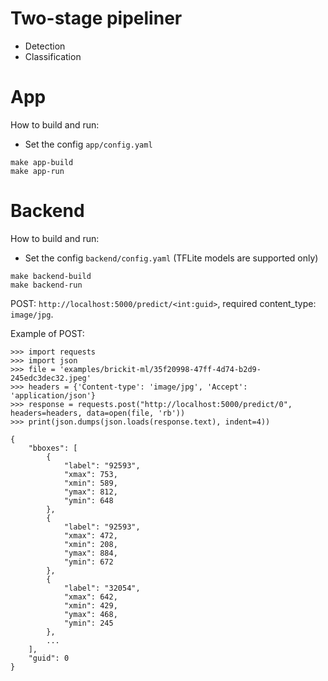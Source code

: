# Two-stage pipeliner
- Detection
- Classification

# App
How to build and run:

- Set the config `app/config.yaml`
```
make app-build
make app-run
```

# Backend
How to build and run:

- Set the config `backend/config.yaml` (TFLite models are supported only)
```
make backend-build
make backend-run
```

POST: `http://localhost:5000/predict/<int:guid>`, required content_type: `image/jpg`.

Example of POST:
```
>>> import requests
>>> import json
>>> file = 'examples/brickit-ml/35f20998-47ff-4d74-b2d9-245edc3dec32.jpeg'
>>> headers = {'Content-type': 'image/jpg', 'Accept': 'application/json'}
>>> response = requests.post("http://localhost:5000/predict/0", headers=headers, data=open(file, 'rb'))
>>> print(json.dumps(json.loads(response.text), indent=4))

{
    "bboxes": [
        {
            "label": "92593",
            "xmax": 753,
            "xmin": 589,
            "ymax": 812,
            "ymin": 648
        },
        {
            "label": "92593",
            "xmax": 472,
            "xmin": 208,
            "ymax": 884,
            "ymin": 672
        },
        {
            "label": "32054",
            "xmax": 642,
            "xmin": 429,
            "ymax": 468,
            "ymin": 245
        },
        ...
    ],
    "guid": 0
}
```